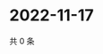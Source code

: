 # 2022-11-17

共 0 条

<!-- BEGIN WEIBO -->
<!-- 最后更新时间 Thu Nov 17 2022 06:15:22 GMT+0800 (China Standard Time) -->

<!-- END WEIBO -->
